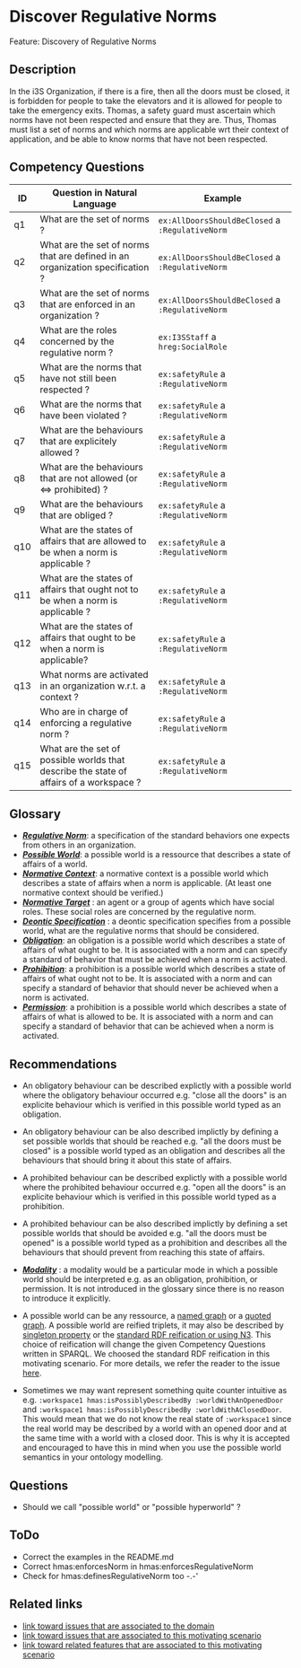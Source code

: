# Discover Regulative Norms
Feature: Discovery of Regulative Norms

## Description

In the i3S Organization, if there is a fire, then all the doors must be closed, it is forbidden for people to take the elevators and it is allowed for people to take the emergency exits. Thomas, a safety guard must ascertain which norms have not been respected and ensure that they are. Thus, Thomas must list a set of norms and which norms are applicable wrt their context of application, and be able to know norms that have not been respected. 

## Competency Questions


| ID | Question in Natural Language | Example                                                                                                                                   |
|----|------------------------------|-------------------------------------------------------------------------------------------------------------------------------------------|
| q1 | What are the set of norms ?           |  `ex:AllDoorsShouldBeClosed` a `:RegulativeNorm`                                                    |
| q2 | What are the set of norms that are defined in an organization specification ?  |  `ex:AllDoorsShouldBeClosed` a `:RegulativeNorm`                                                    |
| q3  | What are the set of norms that are enforced in an organization ?  |  `ex:AllDoorsShouldBeClosed` a `:RegulativeNorm`                                                    |
| q4 | What are the roles concerned by the regulative norm ?             | `ex:I3SStaff` a `hreg:SocialRole`                                                  |
| q5 | What are the norms that have not still been respected ?        | `ex:safetyRule` a `:RegulativeNorm`  |
| q6  | What are the norms that have been violated ?        | `ex:safetyRule` a `:RegulativeNorm`  |
| q7  | What are the behaviours that are explicitely allowed ?        | `ex:safetyRule` a `:RegulativeNorm`  |
| q8  | What are the behaviours that are not allowed (or <=> prohibited) ?        | `ex:safetyRule` a `:RegulativeNorm`  |
| q9 | What are the behaviours that are obliged ?        | `ex:safetyRule` a `:RegulativeNorm`  |
| q10 | What are the states of affairs that are allowed to be when a norm is applicable ?        | `ex:safetyRule` a `:RegulativeNorm`  |
| q11  | What are the states of affairs that ought not to be when a norm is applicable ?        | `ex:safetyRule` a `:RegulativeNorm`  |
| q12  | What are the states of affairs that ought to be when a norm is applicable?        | `ex:safetyRule` a `:RegulativeNorm`  |
| q13 | What norms are activated in an organization w.r.t. a context ?                  | `ex:safetyRule` a `:RegulativeNorm`                  |
| q14 | Who are in charge of enforcing a regulative norm ?                  | `ex:safetyRule` a `:RegulativeNorm`                  |
| q15 | What are the set of possible worlds that describe the state of affairs of a workspace ?                  | `ex:safetyRule` a `:RegulativeNorm`                  |


## Glossary

* [**_Regulative Norm_**](https://purl.org/hmas/regulation#Norm): a specification of the standard behaviors one expects from others in an organization. 
* [**_Possible World_**](https://purl.org/hmas/regulation#PossibleWorld): a possible world is a ressource that describes a state of affairs of a world.
* [**_Normative Context_**](https://purl.org/hmas/regulation#NormativeContext):  a normative context is a possible world which describes a state of affairs when a norm is applicable. (At least one normative context should be verified.)
* [**_Normative Target_**](https://purl.org/hmas/regulation#NormativeTarget) :  an agent or a group of agents which have social roles. These social roles are concerned by the regulative norm. 
* [**_Deontic Specification_**](https://purl.org/hmas/regulation#NormativeModality) :  a deontic specification specifies from a possible world, what are the regulative norms that should be considered.
* [**_Obligation_**](https://purl.org/hmas/regulation#Obligation):  an obligation is a possible world which describes a state of affairs of what ought to be. It is associated with a norm and can specify a standard of behavior that must be achieved when a norm is activated. 
* [**_Prohibition_**](https://purl.org/hmas/regulation#Prohibition): a prohibition is a possible world which describes a state of affairs of what ought not to be. It is associated with a norm and can specify a standard of behavior that should never be achieved when a norm is activated. 
* [**_Permission_**](https://purl.org/hmas/regulation#Permission):  a prohibition is a possible world which describes a state of affairs of what is allowed to be. It is associated with a norm and can specify a standard of behavior that can be achieved when a norm is activated.  


## Recommendations

* An obligatory behaviour can be described explictly with a possible world where the obligatory behaviour occurred e.g. "close all the doors" is an explicite behaviour which is verified in this possible world typed as an obligation.
* An obligatory behaviour can be also described implictly by defining a set possible worlds that should be reached e.g. "all the doors must be closed" is a possible world typed as an obligation and describes all the behaviours that should bring it about this state of affairs.
* A prohibited behaviour can be described explictly with a possible world where the prohibited behaviour occurred e.g. "open all the doors" is an explicite behaviour which is verified in this possible world typed as a prohibition.
* A prohibited behaviour can be also described implictly by defining a set possible worlds that should be avoided e.g. "all the doors must be opened" is a possible world typed as a prohibition and describes all the behaviours that should prevent from reaching this state of affairs.
* [**_Modality_**](https://purl.org/hmas/regulation#NormativeModality) :  a modality would be a particular mode in which a possible world should be interpreted e.g. as an obligation, prohibition, or permission. It is not introduced in the glossary since there is no reason to introduce it explicitly.
* A possible world can be any ressource, a [named graph](https://en.wikipedia.org/wiki/Named_graph) or a [quoted graph](https://w3c.github.io/rdf-star/cg-spec/editors_draft.html). A possible world are reified triplets, it may also be described by [singleton property](https://www.ncbi.nlm.nih.gov/pmc/articles/PMC4350149/) or the [standard RDF reification or using N3](https://www.w3.org/DesignIssues/Reify.html). This choice of reification will change the given Competency Questions written in SPARQL. We choosed the standard RDF reification in this motivating scenario. For more details, we refer the reader to the issue [here](https://github.com/HyperAgents/ns.hyperagents.org/issues/141).

* Sometimes we may want represent something quite counter intuitive as e.g. `:workspace1 hmas:isPossiblyDescribedBy :worldWithAnOpenedDoor` and `:workspace1 hmas:isPossiblyDescribedBy :worldWithAClosedDoor`. This would mean that we do not know the real state of `:workspace1` since the real world may be described by a world with an opened door and at the same time with a world with a closed door. This is why it is accepted and encouraged to have this in mind when you use the possible world semantics in your ontology modelling. 

## Questions

* Should we call "possible world" or "possible hyperworld" ? 

## ToDo

* Correct the examples in the README.md
* Correct hmas:enforcesNorm in hmas:enforcesRegulativeNorm 
* Check for hmas:definesRegulativeNorm too -.-'

## Related links

* [link toward issues that are associated to the domain](https://github.com/HyperAgents/ns.hyperagents.org/issues?q=manufacturing+environment)
* [link toward issues that are associated to this motivating scenario](https://github.com/HyperAgents/ns.hyperagents.org/issues?q=safety+rules)
* [link toward related features that are associated to this motivating scenario](https://github.com/HyperAgents/ns.hyperagents.org/issues?q=norm)




